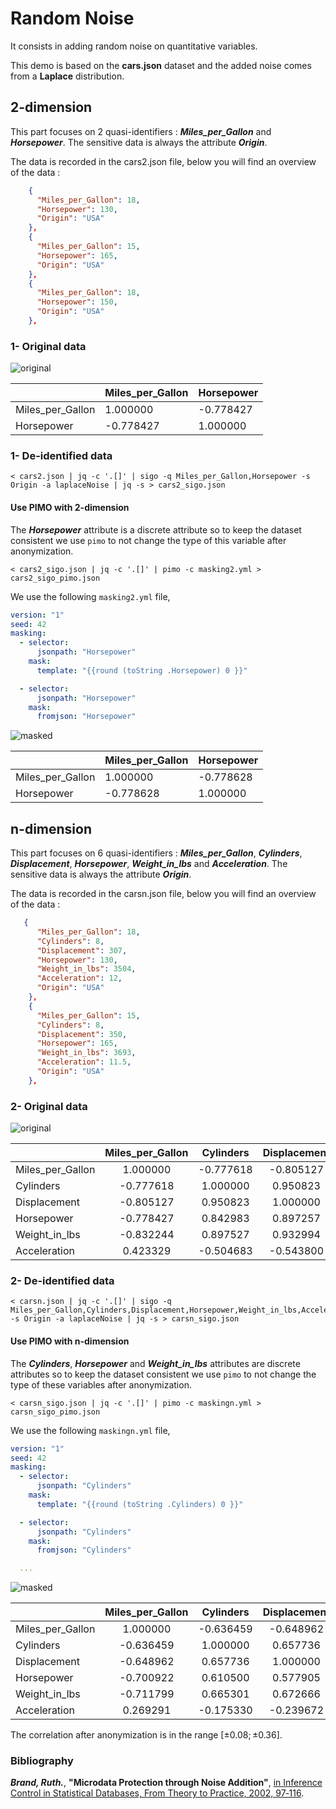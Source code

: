 # Random Noise

It consists in adding random noise on quantitative variables.

This demo is based on the **cars.json** dataset and the added noise comes from a **Laplace** distribution.

## 2-dimension

This part focuses on 2 quasi-identifiers : ***Miles_per_Gallon*** and ***Horsepower***.
The sensitive data is always the attribute ***Origin***.

The data is recorded in the cars2.json file, below you will find an overview of the data :

```json
    {
      "Miles_per_Gallon": 18,
      "Horsepower": 130,
      "Origin": "USA"
    },
    {
      "Miles_per_Gallon": 15,
      "Horsepower": 165,
      "Origin": "USA"
    },
    {
      "Miles_per_Gallon": 18,
      "Horsepower": 150,
      "Origin": "USA"
    },
```

### 1- Original data

![original](cars2.png)

|                  | Miles_per_Gallon | Horsepower |
|------------------|------------------|------------|
| Miles_per_Gallon |     1.000000     |  -0.778427 |
| Horsepower       |     -0.778427    |  1.000000  |

### 1- De-identified data

```console
< cars2.json | jq -c '.[]' | sigo -q Miles_per_Gallon,Horsepower -s Origin -a laplaceNoise | jq -s > cars2_sigo.json
```

#### Use PIMO with 2-dimension

The ***Horsepower*** attribute is a discrete attribute so to keep the dataset consistent we use `pimo` to not change the type of this variable after anonymization.

```console
< cars2_sigo.json | jq -c '.[]' | pimo -c masking2.yml > cars2_sigo_pimo.json
```

We use the following `masking2.yml` file,

``` yaml
version: "1"
seed: 42
masking:
  - selector:
      jsonpath: "Horsepower"
    mask:
      template: "{{round (toString .Horsepower) 0 }}"

  - selector:
      jsonpath: "Horsepower"
    mask:
      fromjson: "Horsepower"
```

![masked](cars2-sigo.png)

|                  | Miles_per_Gallon | Horsepower |
|------------------|------------------|------------|
| Miles_per_Gallon |     1.000000     | -0.778628  |
| Horsepower       |    -0.778628     |  1.000000  |

## n-dimension

This part focuses on 6 quasi-identifiers : ***Miles_per_Gallon***, ***Cylinders***, ***Displacement***, ***Horsepower***, ***Weight_in_lbs*** and ***Acceleration***.
The sensitive data is always the attribute ***Origin***.

The data is recorded in the carsn.json file, below you will find an overview of the data :

```json
   {
      "Miles_per_Gallon": 18,
      "Cylinders": 8,
      "Displacement": 307,
      "Horsepower": 130,
      "Weight_in_lbs": 3504,
      "Acceleration": 12,
      "Origin": "USA"
    },
    {
      "Miles_per_Gallon": 15,
      "Cylinders": 8,
      "Displacement": 350,
      "Horsepower": 165,
      "Weight_in_lbs": 3693,
      "Acceleration": 11.5,
      "Origin": "USA"
    },
```

### 2- Original data

![original](carsn.png)

|                  | Miles_per_Gallon | Cylinders | Displacement | Horsepower | Weight_in_lbs | Acceleration |
|------------------|:----------------:|:---------:|:------------:|:----------:|:-------------:|:------------:|
| Miles_per_Gallon |     1.000000     | -0.777618 |   -0.805127  |  -0.778427 |   -0.832244   |   0.423329   |
| Cylinders        |     -0.777618    |  1.000000 |   0.950823   |  0.842983  |    0.897527   |   -0.504683  |
| Displacement     |     -0.805127    |  0.950823 |   1.000000   |  0.897257  |    0.932994   |   -0.543800  |
| Horsepower       |     -0.778427    |  0.842983 |   0.897257   |  1.000000  |    0.864538   |   -0.689196  |
| Weight_in_lbs    |     -0.832244    |  0.897527 |   0.932994   |  0.864538  |    1.000000   |   -0.416839  |
| Acceleration     |     0.423329     | -0.504683 |   -0.543800  |  -0.689196 |   -0.416839   |   1.000000   |

### 2- De-identified data

```console
< carsn.json | jq -c '.[]' | sigo -q Miles_per_Gallon,Cylinders,Displacement,Horsepower,Weight_in_lbs,Acceleration -s Origin -a laplaceNoise | jq -s > carsn_sigo.json
```

#### Use PIMO with n-dimension

The ***Cylinders***,  ***Horsepower*** and ***Weight_in_lbs*** attributes are discrete attributes so to keep the dataset consistent we use `pimo` to not change the type of these variables after anonymization.

```console
< carsn_sigo.json | jq -c '.[]' | pimo -c maskingn.yml > carsn_sigo_pimo.json
```

We use the following `maskingn.yml` file,

``` yaml
version: "1"
seed: 42
masking:
  - selector:
      jsonpath: "Cylinders"
    mask:
      template: "{{round (toString .Cylinders) 0 }}"

  - selector:
      jsonpath: "Cylinders"
    mask:
      fromjson: "Cylinders"

  ...
```

![masked](carsn-sigo.png)

|                  | Miles_per_Gallon | Cylinders | Displacement | Horsepower | Weight_in_lbs | Acceleration |
|------------------|:----------------:|:---------:|:------------:|:----------:|:-------------:|:------------:|
| Miles_per_Gallon |     1.000000     | -0.636459 |   -0.648962  |  -0.700922 |   -0.711799   |   0.269291   |
| Cylinders        |     -0.636459    |  1.000000 |   0.657736   |  0.610500  |    0.665301   |   -0.175330  |
| Displacement     |     -0.648962    |  0.657736 |   1.000000   |  0.577905  |    0.672666   |   -0.239672  |
| Horsepower       |     -0.700922    |  0.610500 |   0.577905   |  1.000000  |    0.638299   |   -0.332941  |
| Weight_in_lbs    |     -0.711799    |  0.665301 |   0.672666   |  0.638299  |    1.000000   |   -0.170356  |
| Acceleration     |     0.269291     | -0.175330 |   -0.239672  |  -0.332941 |   -0.170356   |   1.000000   |

The correlation after anonymization is in the range $\left[ \pm 0.08; \pm 0.36\right]$.

### Bibliography

***Brand, Ruth.***, **"Microdata Protection through Noise Addition"**,
[in Inference Control in Statistical Databases, From Theory to Practice, 2002, 97‑116](<https://link.springer.com/chapter/10.1007/3-540-47804-3_8?code=d7da801e-b5d7-4f86-8820-3547ba948938>).
